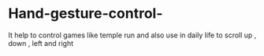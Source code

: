 # Hand-gesture-control-
It help to control games like temple run and also use in daily life to scroll up , down , left and right
